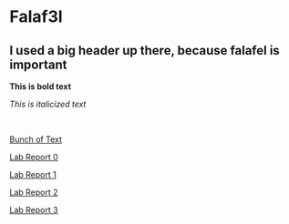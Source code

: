 # Falaf3l

## I used a big header up there, because falafel is important

**This is bold text**

*This is italicized text*

<br>

[Bunch of Text](https://2s2e.github.io/cse15l-lab-reports/report_w0/wakeup.html)

[Lab Report 0](https://2s2e.github.io/cse15l-lab-reports/report_w0/lab-report-1-week-0.html)

[Lab Report 1](https://2s2e.github.io/cse15l-lab-reports/report_w1/lab-report-week1.html)

[Lab Report 2](https://2s2e.github.io/cse15l-lab-reports/report_w3/lab-report-week3.html)

[Lab Report 3](https://2s2e.github.io/cse15l-lab-reports/report_w5/lab-report-week5.html)